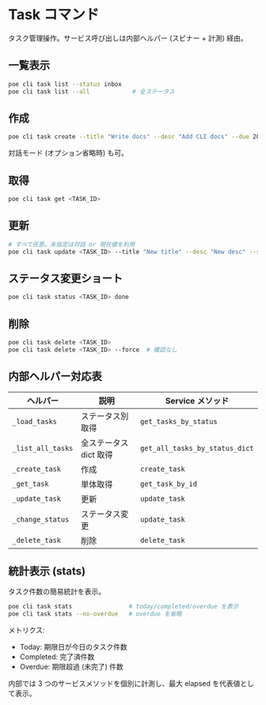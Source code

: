 # Task コマンド

タスク管理操作。サービス呼び出しは内部ヘルパー (スピナー + 計測) 経由。

## 一覧表示

```bash
poe cli task list --status inbox
poe cli task list --all            # 全ステータス
```

## 作成

```bash
poe cli task create --title "Write docs" --desc "Add CLI docs" --due 2025-09-30 --status inbox
```

対話モード (オプション省略時) も可。

## 取得

```bash
poe cli task get <TASK_ID>
```

## 更新

```bash
# すべて任意。未指定は対話 or 現在値を利用
poe cli task update <TASK_ID> --title "New title" --desc "New desc" --status next_action --due 2025-10-01
```

## ステータス変更ショート

```bash
poe cli task status <TASK_ID> done
```

## 削除

```bash
poe cli task delete <TASK_ID>
poe cli task delete <TASK_ID> --force  # 確認なし
```

## 内部ヘルパー対応表

| ヘルパー          | 説明                   | Service メソッド               |
| ----------------- | ---------------------- | ------------------------------ |
| `_load_tasks`     | ステータス別取得       | `get_tasks_by_status`          |
| `_list_all_tasks` | 全ステータス dict 取得 | `get_all_tasks_by_status_dict` |
| `_create_task`    | 作成                   | `create_task`                  |
| `_get_task`       | 単体取得               | `get_task_by_id`               |
| `_update_task`    | 更新                   | `update_task`                  |
| `_change_status`  | ステータス変更         | `update_task`                  |
| `_delete_task`    | 削除                   | `delete_task`                  |

## 統計表示 (stats)

タスク件数の簡易統計を表示。

```bash
poe cli task stats                # today/completed/overdue を表示
poe cli task stats --no-overdue   # overdue を省略
```

メトリクス:

- Today: 期限日が今日のタスク件数
- Completed: 完了済件数
- Overdue: 期限超過 (未完了) 件数

内部では 3 つのサービスメソッドを個別に計測し、最大 elapsed を代表値として表示。
